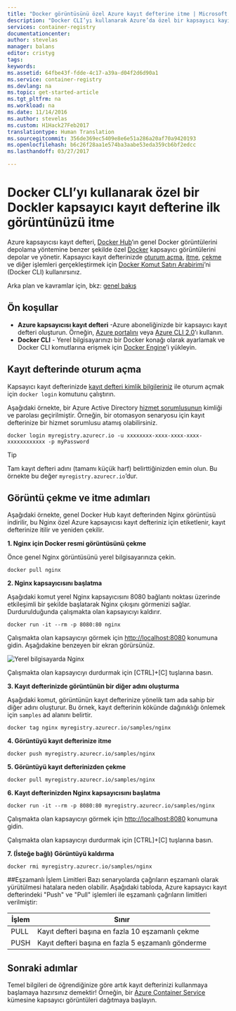 ```yaml
---
title: "Docker görüntüsünü özel Azure kayıt defterine itme | Microsoft Docs"
description: "Docker CLI’yı kullanarak Azure’da özel bir kapsayıcı kayıt defterine Docker görüntüleri itme ve kapsayıcıdan görüntü çekme"
services: container-registry
documentationcenter: 
author: stevelas
manager: balans
editor: cristyg
tags: 
keywords: 
ms.assetid: 64fbe43f-fdde-4c17-a39a-d04f2d6d90a1
ms.service: container-registry
ms.devlang: na
ms.topic: get-started-article
ms.tgt_pltfrm: na
ms.workload: na
ms.date: 11/14/2016
ms.author: stevelas
ms.custom: H1Hack27Feb2017
translationtype: Human Translation
ms.sourcegitcommit: 356de369ec5409e8e6e51a286a20af70a9420193
ms.openlocfilehash: b6c26f28aa1e574ba3aabe53eda359cb6bf2edcc
ms.lasthandoff: 03/27/2017

---
```

# <a name="push-your-first-image-to-a-private-docker-container-registry-using-the-docker-cli"></a>Docker CLI’yı kullanarak özel bir Dockler kapsayıcı kayıt defterine ilk görüntünüzü itme
Azure kapsayıcısı kayıt defteri, [Docker Hub](https://hub.docker.com/)’ın genel Docker görüntülerini depolama yöntemine benzer şekilde özel [Docker](http://hub.docker.com) kapsayıcı görüntülerini depolar ve yönetir. Kapsayıcı kayıt defterinizde [oturum açma](https://docs.docker.com/engine/reference/commandline/login/), [itme](https://docs.docker.com/engine/reference/commandline/push/), [çekme](https://docs.docker.com/engine/reference/commandline/pull/) ve diğer işlemleri gerçekleştirmek için [Docker Komut Satırı Arabirimi](https://docs.docker.com/engine/reference/commandline/cli/)’ni (Docker CLI) kullanırsınız.

Arka plan ve kavramlar için, bkz: [genel bakış](container-registry-intro.md)



## <a name="prerequisites"></a>Ön koşullar
* **Azure kapsayıcısı kayıt defteri** -Azure aboneliğinizde bir kapsayıcı kayıt defteri oluşturun. Örneğin, [Azure portalını](container-registry-get-started-portal.md) veya [Azure CLI 2.0](container-registry-get-started-azure-cli.md)’ı kullanın.
* **Docker CLI** - Yerel bilgisayarınızı bir Docker konağı olarak ayarlamak ve Docker CLI komutlarına erişmek için [Docker Engine](https://docs.docker.com/engine/installation/)’i yükleyin.

## <a name="log-in-to-a-registry"></a>Kayıt defterinde oturum açma
Kapsayıcı kayıt defterinizde [kayıt defteri kimlik bilgileriniz](container-registry-authentication.md) ile oturum açmak için `docker login` komutunu çalıştırın.

Aşağıdaki örnekte, bir Azure Active Directory [hizmet sorumlusunun](../active-directory/active-directory-application-objects.md) kimliği ve parolası geçirilmiştir. Örneğin, bir otomasyon senaryosu için kayıt defterinize bir hizmet sorumlusu atamış olabilirsiniz.

```
docker login myregistry.azurecr.io -u xxxxxxxx-xxxx-xxxx-xxxx-xxxxxxxxxxxx -p myPassword
```

> [!TIP]
> Tam kayıt defteri adını (tamamı küçük harf) belirttiğinizden emin olun. Bu örnekte bu değer `myregistry.azurecr.io`’dur.

## <a name="steps-to-pull-and-push-an-image"></a>Görüntü çekme ve itme adımları
Aşağıdaki örnekte, genel Docker Hub kayıt defterinden Nginx görüntüsü indirilir, bu Nginx özel Azure kapsayıcısı kayıt defteriniz için etiketlenir, kayıt defterinize itilir ve yeniden çekilir.

**1. Nginx için Docker resmi görüntüsünü çekme**

Önce genel Nginx görüntüsünü yerel bilgisayarınıza çekin.

```
docker pull nginx
```
**2. Nginx kapsayıcısını başlatma**

Aşağıdaki komut yerel Nginx kapsayıcısını 8080 bağlantı noktası üzerinde etkileşimli bir şekilde başlatarak Nginx çıkışını görmenizi sağlar. Durdurulduğunda çalışmakta olan kapsayıcıyı kaldırır.

```
docker run -it --rm -p 8080:80 nginx
```

Çalışmakta olan kapsayıcıyı görmek için [http://localhost:8080](http://localhost:8080) konumuna gidin. Aşağıdakine benzeyen bir ekran görürsünüz.

![Yerel bilgisayarda Nginx](./media/container-registry-get-started-docker-cli/nginx.png)

Çalışmakta olan kapsayıcıyı durdurmak için [CTRL]+[C] tuşlarına basın.

**3. Kayıt defterinizde görüntünün bir diğer adını oluşturma**

Aşağıdaki komut, görüntünün kayıt defterinize yönelik tam ada sahip bir diğer adını oluşturur. Bu örnek, kayıt defterinin kökünde dağınıklığı önlemek için `samples` ad alanını belirtir.

```
docker tag nginx myregistry.azurecr.io/samples/nginx
```  

**4. Görüntüyü kayıt defterinize itme**

```
docker push myregistry.azurecr.io/samples/nginx
```

**5. Görüntüyü kayıt defterinizden çekme**

```
docker pull myregistry.azurecr.io/samples/nginx
```

**6. Kayıt defterinizden Nginx kapsayıcısını başlatma**

```
docker run -it --rm -p 8080:80 myregistry.azurecr.io/samples/nginx
```

Çalışmakta olan kapsayıcıyı görmek için [http://localhost:8080](http://localhost:8080) konumuna gidin.

Çalışmakta olan kapsayıcıyı durdurmak için [CTRL]+[C] tuşlarına basın.

**7. (İsteğe bağlı) Görüntüyü kaldırma**

```
docker rmi myregistry.azurecr.io/samples/nginx
```

##<a name="concurrent-limits"></a>Eşzamanlı İşlem Limitleri
Bazı senaryolarda çağrıların eşzamanlı olarak yürütülmesi hatalara neden olabilir. Aşağıdaki tabloda, Azure kapsayıcı kayıt defterindeki "Push" ve "Pull" işlemleri ile eşzamanlı çağrıların limitleri verilmiştir:

| İşlem  | Sınır                                  |
| ---------- | -------------------------------------- |
| PULL       | Kayıt defteri başına en fazla 10 eşzamanlı çekme |
| PUSH       | Kayıt defteri başına en fazla 5 eşzamanlı gönderme |

## <a name="next-steps"></a>Sonraki adımlar
Temel bilgileri de öğrendiğinize göre artık kayıt defterinizi kullanmaya başlamaya hazırsınız demektir! Örneğin, bir [Azure Container Service](https://azure.microsoft.com/documentation/services/container-service/) kümesine kapsayıcı görüntüleri dağıtmaya başlayın.

